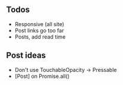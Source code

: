 ## Todos 
- Responsive (all site)
- Post links go too far 
- Posts, add read time

## Post ideas 
- Don't use TouchableOpacity -> Pressable
- [Post] on Promise.all()
